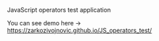 JavaScript operators test application

You can see demo here -> https://zarkozivojnovic.github.io/JS_operators_test/
